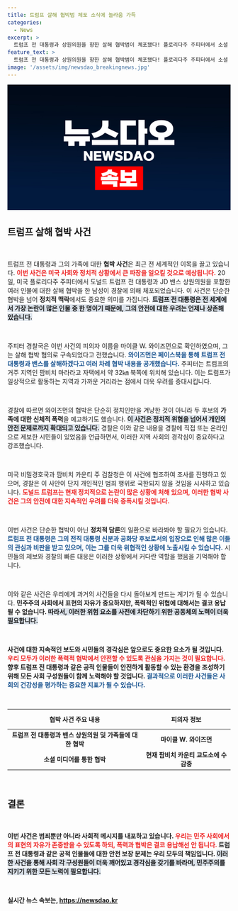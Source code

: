 ```yaml
---
title: 트럼프 살해 협박범 체포 소식에 놀라움 가득
categories:
  - News
excerpt: >
  트럼프 전 대통령과 상원의원을 향한 살해 협박범이 체포됐다! 플로리다주 주피터에서 소셜 미디어를 통해 위협한 남성이 경찰에 붙잡혔다. 그의 충격적인 협박 내용과 사건의 전말을 확인해보세요!
feature_text: >
  트럼프 전 대통령과 상원의원을 향한 살해 협박범이 체포됐다! 플로리다주 주피터에서 소셜 미디어를 통해 위협한 남성이 경찰에 붙잡혔다. 그의 충격적인 협박 내용과 사건의 전말을 확인해보세요!
image: '/assets/img/newsdao_breakingnews.jpg'
---
```


<p><img src="/assets/img/newsdao_breakingnews.jpg" alt="pcversion 속보" /></p>

<h2 data-ke-size="size26">트럼프 살해 협박 사건</h2>

<p data-ke-size="size16">&nbsp;</p>

<p>트럼프 전 대통령과 그의 가족에 대한 <b>협박 사건</b>은 최근 전 세계적인 이목을 끌고 있습니다. <b><span style="color: #ee2323;">이번 사건은 미국 사회와 정치적 상황에서 큰 파장을 일으킬 것으로 예상됩니다.</span></b> 20일, 미국 플로리다주 주피터에서 도널드 트럼프 전 대통령과 JD 밴스 상원의원을 포함한 여러 인물에 대한 살해 협박을 한 남성이 경찰에 의해 체포되었습니다. 이 사건은 단순한 협박을 넘어 <b>정치적 맥락</b>에서도 중요한 의미를 가집니다. <b><span style="background-color: #21538527;">트럼프 전 대통령은 전 세계에서 가장 논란이 많은 인물 중 한 명이기 때문에, 그의 안전에 대한 우려는 언제나 상존해 있습니다.</span></b></p>

<p data-ke-size="size16">&nbsp;</p>

<p>주피터 경찰국은 이번 사건의 피의자 이름을 마이클 W. 와이즈먼으로 확인하였으며, 그는 살해 협박 혐의로 구속되었다고 전했습니다. <b><span style="color: #1a5490;">와이즈먼은 페이스북을 통해 트럼프 전 대통령과 밴스를 살해하겠다고 여러 차례 협박 내용을 공개했습니다.</span></b> 주피터는 트럼프의 거주 지역인 팜비치 마라라고 자택에서 약 32㎞ 북쪽에 위치해 있습니다. 이는 트럼프가 일상적으로 활동하는 지역과 가까운 거리라는 점에서 더욱 우려를 증대시킵니다.</p>

<p data-ke-size="size16">&nbsp;</p>

<p>경찰에 따르면 와이즈먼의 협박은 단순히 정치인만을 겨냥한 것이 아니라 두 후보의 <b>가족에 대한 신체적 폭력</b>을 예고하기도 했습니다. <b><span style="background-color: #21538527;">이 사건은 정치적 위협을 넘어서 개인의 안전 문제로까지 확대되고 있습니다.</span></b> 경찰은 이와 같은 내용을 경찰에 직접 또는 온라인으로 제보한 시민들이 있었음을 언급하면서, 이러한 지역 사회의 경각심이 중요하다고 강조했습니다.</p>

<p data-ke-size="size16">&nbsp;</p>

<p>미국 비밀경호국과 팜비치 카운티 주 검찰청은 이 사건에 협조하여 조사를 진행하고 있으며, 경찰은 이 사안이 단지 개인적인 범죄 행위로 국한되지 않을 것임을 시사하고 있습니다. <b><span style="color: #ee2323;">도널드 트럼프는 현재 정치적으로 논란이 많은 상황에 처해 있으며, 이러한 협박 사건은 그의 안전에 대한 지속적인 우려를 더욱 증폭시킬 것입니다.</span></b></p>

<p data-ke-size="size16">&nbsp;</p>

<p>이번 사건은 단순한 협박이 아닌 <b>정치적 담론</b>의 일환으로 바라봐야 할 필요가 있습니다. <b><span style="color: #1a5490;">트럼프 전 대통령은 그의 전직 대통령 신분과 공화당 후보로서의 입장으로 인해 많은 이들의 관심과 비판을 받고 있으며, 이는 그를 더욱 위협적인 상황에 노출시킬 수 있습니다.</span></b> 시민들의 제보와 경찰의 빠른 대응은 이러한 상황에서 커다란 역할을 했음을 기억해야 합니다. </p>

<p data-ke-size="size16">&nbsp;</p>

<p>이와 같은 사건은 우리에게 과거의 사건들을 다시 돌아보게 만드는 계기가 될 수 있습니다. <b>민주주의 사회에서 표현의 자유가 중요하지만, <b>폭력적인 위협</b>에 대해서는 결코 용납될 수 없습니다. <b><span style="background-color: #21538527;">따라서, 이러한 위험 요소를 사전에 차단하기 위한 공동체의 노력이 더욱 필요합니다.</span></b> </p>

<p data-ke-size="size16">&nbsp;</p>

<p>사건에 대한 지속적인 보도와 시민들의 경각심은 앞으로도 중요한 요소가 될 것입니다. <b><span style="color: #ee2323;">우리 모두가 이러한 폭력적 협박에서 안전할 수 있도록 관심을 가지는 것이 필요합니다.</span></b> 향후 트럼프 전 대통령과 같은 공적 인물들이 안전하게 활동할 수 있는 환경을 조성하기 위해 모든 사회 구성원들이 함께 노력해야 할 것입니다. <b><span style="color: #1a5490;">결과적으로 이러한 사건들은 사회의 건강성을 평가하는 중요한 지표가 될 수 있습니다.</span></b> </p>

<p data-ke-size="size16">&nbsp;</p>

<table style="width: 100%; border-collapse: collapse;">
    <thead>
        <tr>
            <th style="text-align: center; height: 37px;"><b>협박 사건 주요 내용</b></th>
            <th style="text-align: center; height: 37px;"><b>피의자 정보</b></th>
        </tr>
    </thead>
    <tbody>
        <tr>
            <td style="text-align: center; height: 37px;"><b>트럼프 전 대통령과 밴스 상원의원 및 가족들에 대한 협박</b></td>
            <td style="text-align: center; height: 37px;"><b>마이클 W. 와이즈먼</b></td>
        </tr>
        <tr>
            <td style="text-align: center; height: 37px;"><b>소셜 미디어를 통한 협박</b></td>
            <td style="text-align: center; height: 37px;"><b>현재 팜비치 카운티 교도소에 수감중</b></td>
        </tr>
    </tbody>
</table>

<p data-ke-size="size16">&nbsp;</p>

<h2>결론</h2>

<p data-ke-size="size16">&nbsp;</p>

<p>이번 사건은 범죄뿐만 아니라 <b>사회적 메시지</b>를 내포하고 있습니다. <b><span style="color: #ee2323;">우리는 민주 사회에서의 표현의 자유가 존중받을 수 있도록 하되, 폭력과 협박은 결코 용납해선 안 됩니다.</span></b> 트럼프 전 대통령과 같은 공적 인물들에 대한 안전 보장 문제는 우리 모두의 책임입니다. <b><span style="background-color: #21538527;">이러한 사건을 통해 사회 각 구성원들이 더욱 깨어있고 경각심을 갖기를 바라며, 민주주의를 지키기 위한 모든 노력이 필요합니다.</span></b> </p>

<p data-ke-size="size16">&nbsp;</p>
실시간 뉴스 속보는, <a href="https://newsdao.kr" rel="dofollow">https://newsdao.kr</a>



